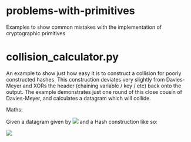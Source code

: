 # problems-with-primitives
Examples to show common mistakes with the implementation of cryptographic primitives

# collision_calculator.py

An example to show just how easy it is to construct a collision for poorly constructed hashes. This construction deviates very slightly from Davies-Meyer and XORs the header (chaining variable / key / etc) back onto the output. The example demonstrates just one round of this close cousin of Davies-Meyer, and calculates a datagram which will collide.

Maths:

Given a datagram  given by  <img src="https://render.githubusercontent.com/render/math?math=datagram_{1}=(header_{1},payload_{1})">  and a Hash construction like so:



<img src="https://render.githubusercontent.com/render/math?math=payload_{2}%20=%20\text{SHACAL}^{-1}_{header_{2}}(\text{SHACAL}_{header_{1}}(payload_{1})\oplus%20header_{1}%20\oplus%20header_{2})">
